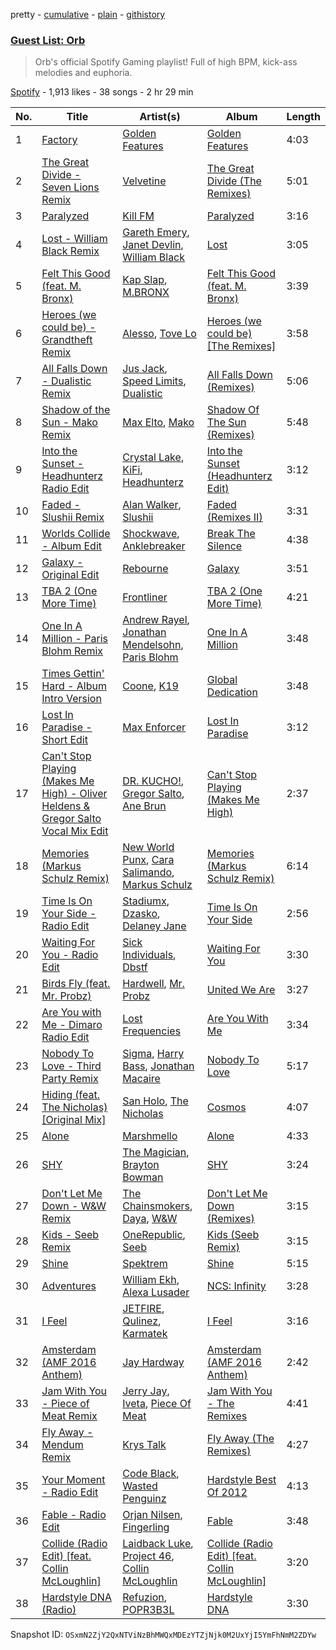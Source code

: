 pretty - [cumulative](/playlists/cumulative/2O0Nf9Mi5tM17PM7Ns6Fgu.md) - [plain](/playlists/plain/2O0Nf9Mi5tM17PM7Ns6Fgu) - [githistory](https://github.githistory.xyz/mackorone/spotify-playlist-archive/blob/main/playlists/plain/2O0Nf9Mi5tM17PM7Ns6Fgu)

### [Guest List: Orb](https://open.spotify.com/playlist/2O0Nf9Mi5tM17PM7Ns6Fgu)

> Orb's official Spotify Gaming playlist! Full of high BPM, kick\-ass melodies and euphoria.

[Spotify](https://open.spotify.com/user/spotify) - 1,913 likes - 38 songs - 2 hr 29 min

| No. | Title | Artist(s) | Album | Length |
|---|---|---|---|---|
| 1 | [Factory](https://open.spotify.com/track/4jLEVhTO5xD2GjidMqXOlS) | [Golden Features](https://open.spotify.com/artist/2SrWifjYv7b5tR8EzEmn1x) | [Golden Features](https://open.spotify.com/album/1ZuyuaB3hzsew72bxgCv5E) | 4:03 |
| 2 | [The Great Divide \- Seven Lions Remix](https://open.spotify.com/track/2A7Y6Q3EkKEz9Eq8ccMMPy) | [Velvetine](https://open.spotify.com/artist/192J7pIS4EJBx0U70kx40D) | [The Great Divide \(The Remixes\)](https://open.spotify.com/album/6yBzDGcZ1jgVqN7TS5kkhM) | 5:01 |
| 3 | [Paralyzed](https://open.spotify.com/track/6KFZx7giraICU4lLtxlKqD) | [Kill FM](https://open.spotify.com/artist/2iLgrmZulbzpjkTfh2Z3eZ) | [Paralyzed](https://open.spotify.com/album/7wbo71JMD5LmMvOTSCz7Js) | 3:16 |
| 4 | [Lost \- William Black Remix](https://open.spotify.com/track/7g2zJC8JmpZF2vcXjZOHOe) | [Gareth Emery](https://open.spotify.com/artist/0hprEC0nsWuQPSHag1O2Vi), [Janet Devlin](https://open.spotify.com/artist/2GDNbg4B7fHn1PqHlEdtd1), [William Black](https://open.spotify.com/artist/7d5SfGXKpgS3JK8BFIq59h) | [Lost](https://open.spotify.com/album/07jV2z9yjljsMr8aUQBzXl) | 3:05 |
| 5 | [Felt This Good \(feat\. M\. Bronx\)](https://open.spotify.com/track/4LVN2wlgFgLFGUaBlorB0N) | [Kap Slap](https://open.spotify.com/artist/1yRxS3CXYM7s6amlkEmozI), [M.BRONX](https://open.spotify.com/artist/3jbqK4VihAncvAJWgcidZG) | [Felt This Good \(feat\. M\. Bronx\)](https://open.spotify.com/album/7bXU3XjasLfdqTIQvsC1Md) | 3:39 |
| 6 | [Heroes \(we could be\) \- Grandtheft Remix](https://open.spotify.com/track/2X2nbPin5AMu13vCimT4o1) | [Alesso](https://open.spotify.com/artist/4AVFqumd2ogHFlRbKIjp1t), [Tove Lo](https://open.spotify.com/artist/4NHQUGzhtTLFvgF5SZesLK) | [Heroes \(we could be\) \[The Remixes\]](https://open.spotify.com/album/0rzWZZ3EYQBxfHyKK9o7Cz) | 3:58 |
| 7 | [All Falls Down \- Dualistic Remix](https://open.spotify.com/track/1GTR4DAQ8uTNivntonrPE9) | [Jus Jack](https://open.spotify.com/artist/3g9rdz7MPhIWHtMBAslYMa), [Speed Limits](https://open.spotify.com/artist/4JapLZYJwdeKZis3R7MOBo), [Dualistic](https://open.spotify.com/artist/5kVFEq0ZL9wPGx6nnJDcm8) | [All Falls Down \(Remixes\)](https://open.spotify.com/album/76JpBjVaP8DjQGQsiZAVC9) | 5:06 |
| 8 | [Shadow of the Sun \- Mako Remix](https://open.spotify.com/track/6wDPn9E6hYBsMiCNkE4Wuo) | [Max Elto](https://open.spotify.com/artist/3YvItMA9raEv1Im7sclgDK), [Mako](https://open.spotify.com/artist/0Ye4nfYAA91T1X56gnlXAA) | [Shadow Of The Sun \(Remixes\)](https://open.spotify.com/album/4WJgA3wjcTkow21JM3w3FK) | 5:48 |
| 9 | [Into the Sunset \- Headhunterz Radio Edit](https://open.spotify.com/track/56N2B8xeDutHrwEptOuedG) | [Crystal Lake](https://open.spotify.com/artist/5DzNxD4vwCDEIa20oEzB9l), [KiFi](https://open.spotify.com/artist/4C26PDH7q4oJazjcHlSekc), [Headhunterz](https://open.spotify.com/artist/6C0KWmCdqrLU2LzzWBPbOy) | [Into the Sunset \(Headhunterz Edit\)](https://open.spotify.com/album/4sMTZhAT1l2abjOAYYYjJ7) | 3:12 |
| 10 | [Faded \- Slushii Remix](https://open.spotify.com/track/1JcC5Zu7vrdMGDjJkw6Z3Q) | [Alan Walker](https://open.spotify.com/artist/7vk5e3vY1uw9plTHJAMwjN), [Slushii](https://open.spotify.com/artist/41rVuRHYAiH7ltBTHVR9We) | [Faded \(Remixes II\)](https://open.spotify.com/album/6vPSjhWoUlPsePrGJMO8X3) | 3:31 |
| 11 | [Worlds Collide \- Album Edit](https://open.spotify.com/track/6sjZtfAZn5GcUf0mrCTk0h) | [Shockwave](https://open.spotify.com/artist/0fxz1p44vvxBpDA4yK99Nl), [Anklebreaker](https://open.spotify.com/artist/33SlSV9Phemrs59SmjA2QC) | [Break The Silence](https://open.spotify.com/album/7lZDa90DLBJMVGQmdK2DDP) | 4:38 |
| 12 | [Galaxy \- Original Edit](https://open.spotify.com/track/00xpBArBCoGR7PEyyyuhwt) | [Rebourne](https://open.spotify.com/artist/7ikySCCJo3shAEZsoKEtVK) | [Galaxy](https://open.spotify.com/album/0CEYUYuey8pXMngbNliDDB) | 3:51 |
| 13 | [TBA 2 \(One More Time\)](https://open.spotify.com/track/0TzTVwap1OZh6LbI0EYGmz) | [Frontliner](https://open.spotify.com/artist/7momuad2Twkv5O7MY3dODa) | [TBA 2 \(One More Time\)](https://open.spotify.com/album/3NPJYI9uSM6UFGHfnlH3WQ) | 4:21 |
| 14 | [One In A Million \- Paris Blohm Remix](https://open.spotify.com/track/1G9p6mKSPJeYwcxZzsdJ30) | [Andrew Rayel](https://open.spotify.com/artist/1UtBjqMZBAmqIPlDrKu7Tr), [Jonathan Mendelsohn](https://open.spotify.com/artist/5d1oOpLkM76Tgr2zWMTYkm), [Paris Blohm](https://open.spotify.com/artist/5lXf3xjcLx6BmYMY6TvczJ) | [One In A Million](https://open.spotify.com/album/0JaRvf9xPoLHbxxjicgayW) | 3:48 |
| 15 | [Times Gettin' Hard \- Album Intro Version](https://open.spotify.com/track/54AP6Ln6soNHgGb8R8es1C) | [Coone](https://open.spotify.com/artist/1Wt63OMKtv6v2ivHuQLm2C), [K19](https://open.spotify.com/artist/6rl2sxsM5FYbg9j0hCQrDr) | [Global Dedication](https://open.spotify.com/album/67pDgq4Um3M0wyVg7T4UCk) | 3:48 |
| 16 | [Lost In Paradise \- Short Edit](https://open.spotify.com/track/37kk2Dq4AGiU4dPHcNe5eJ) | [Max Enforcer](https://open.spotify.com/artist/18PNlguj4UWXG46wBu567s) | [Lost In Paradise](https://open.spotify.com/album/76loq8KP7gyBcwboKVv7Wv) | 3:12 |
| 17 | [Can't Stop Playing \(Makes Me High\) \- Oliver Heldens & Gregor Salto Vocal Mix Edit](https://open.spotify.com/track/0GcC4Wz93dRVsuiydbDObO) | [DR\. KUCHO!](https://open.spotify.com/artist/263Gr9lGWR6ScnRGjxa3Ad), [Gregor Salto](https://open.spotify.com/artist/0l59CBSPDfKBXlyHya0pew), [Ane Brun](https://open.spotify.com/artist/2L3kwZFd16zjHz9a5kEPAm) | [Can't Stop Playing \(Makes Me High\)](https://open.spotify.com/album/3TTiizRWBKQR88pvNDQ6SU) | 2:37 |
| 18 | [Memories \(Markus Schulz Remix\)](https://open.spotify.com/track/6R4c9KUUlb16SaanafvX4n) | [New World Punx](https://open.spotify.com/artist/3q1L1RSYyJ61npcxAIZDlm), [Cara Salimando](https://open.spotify.com/artist/3x4KGKJgPLDPzLnx30KONv), [Markus Schulz](https://open.spotify.com/artist/6OO0PboZcIWUWL7j2IyeoL) | [Memories \(Markus Schulz Remix\)](https://open.spotify.com/album/6RMpBx0WpJoBY38mCbp7oT) | 6:14 |
| 19 | [Time Is On Your Side \- Radio Edit](https://open.spotify.com/track/01J6iy59nDgDoEd0nhqgcu) | [Stadiumx](https://open.spotify.com/artist/0DRf6JJDQnRnz0Yp209CmH), [Dzasko](https://open.spotify.com/artist/2nBYkTeSTO2e4B6m3HBEAi), [Delaney Jane](https://open.spotify.com/artist/3fuxStOqQv8TiytHeuGiE8) | [Time Is On Your Side](https://open.spotify.com/album/5Jp5SxdlZ0nyFtj1YEms0p) | 2:56 |
| 20 | [Waiting For You \- Radio Edit](https://open.spotify.com/track/3b4edUiGtIAVcy4Fpo03nD) | [Sick Individuals](https://open.spotify.com/artist/0XqFDQJjqW5PfhfBCb53LR), [Dbstf](https://open.spotify.com/artist/1Idp9q1i8l6kfJsTMPOqr7) | [Waiting For You](https://open.spotify.com/album/6KceoMxVV900224QNoCxAZ) | 3:30 |
| 21 | [Birds Fly \(feat\. Mr\. Probz\)](https://open.spotify.com/track/2xScjew1nGldhk7eM2qsCv) | [Hardwell](https://open.spotify.com/artist/6BrvowZBreEkXzJQMpL174), [Mr\. Probz](https://open.spotify.com/artist/33W1pnW9zScZtYTnAoWnOT) | [United We Are](https://open.spotify.com/album/0nPyJm67LIEB1VfPLFvBnS) | 3:27 |
| 22 | [Are You with Me \- Dimaro Radio Edit](https://open.spotify.com/track/2UN6a0lRIU0g1zfLQ0rp6p) | [Lost Frequencies](https://open.spotify.com/artist/7f5Zgnp2spUuuzKplmRkt7) | [Are You With Me](https://open.spotify.com/album/6y1xiwzosbc6lKBQa6amjD) | 3:34 |
| 23 | [Nobody To Love \- Third Party Remix](https://open.spotify.com/track/1dgJG0sCbEYhaOhbYyoJfu) | [Sigma](https://open.spotify.com/artist/01pKrlgPJhm5dB4lneYAqS), [Harry Bass](https://open.spotify.com/artist/2kgohwAcSrch649ObJ0C0G), [Jonathan Macaire](https://open.spotify.com/artist/3wKCug5PHAHIWu7WLO2lG4) | [Nobody To Love](https://open.spotify.com/album/7ItYzkNCnphGPDjmzu3uUV) | 5:17 |
| 24 | [Hiding \(feat\. The Nicholas\) \[Original Mix\]](https://open.spotify.com/track/6nseSOaIbhkgr3jEZl1QYm) | [San Holo](https://open.spotify.com/artist/0jNDKefhfSbLR9sFvcPLHo), [The Nicholas](https://open.spotify.com/artist/2HOeKK6JSrvz00FoQk0biZ) | [Cosmos](https://open.spotify.com/album/673PlTrBYZXHvvwrjqLgVo) | 4:07 |
| 25 | [Alone](https://open.spotify.com/track/12mGwph2YzDIlChtq3EdXP) | [Marshmello](https://open.spotify.com/artist/64KEffDW9EtZ1y2vBYgq8T) | [Alone](https://open.spotify.com/album/2v4Crisjd4sT782Jvn7ISC) | 4:33 |
| 26 | [SHY](https://open.spotify.com/track/3bqzUDyN8wTCmdyzg6OlF3) | [The Magician](https://open.spotify.com/artist/4WUGQykLBGFfsl0Qjl6TDM), [Brayton Bowman](https://open.spotify.com/artist/2PLMuRIKJKvwg3rOGr2MuK) | [SHY](https://open.spotify.com/album/7etyFcNbNbz9IIwoSTfsRb) | 3:24 |
| 27 | [Don't Let Me Down \- W&W Remix](https://open.spotify.com/track/0sNu1RdkrTUg7qmyOZYLgw) | [The Chainsmokers](https://open.spotify.com/artist/69GGBxA162lTqCwzJG5jLp), [Daya](https://open.spotify.com/artist/6Dd3NScHWwnW6obMFbl1BH), [W&W](https://open.spotify.com/artist/2rTo8KIkBTFjQS7VvaKYQ4) | [Don't Let Me Down \(Remixes\)](https://open.spotify.com/album/2qczZTZpha2aJyvZuXAoRT) | 3:15 |
| 28 | [Kids \- Seeb Remix](https://open.spotify.com/track/1F9ATzR6eLrTXHxjTVKF6K) | [OneRepublic](https://open.spotify.com/artist/5Pwc4xIPtQLFEnJriah9YJ), [Seeb](https://open.spotify.com/artist/5iNrZmtVMtYev5M9yoWpEq) | [Kids \(Seeb Remix\)](https://open.spotify.com/album/6yiV6zJIZluf7009byalnp) | 3:15 |
| 29 | [Shine](https://open.spotify.com/track/0bEieeFbVqwFLWa2XpJseK) | [Spektrem](https://open.spotify.com/artist/1bNEG4iSClCqQRyZgho3YV) | [Shine](https://open.spotify.com/album/7dYD9BBXsd92Uz6omkYg8u) | 5:15 |
| 30 | [Adventures](https://open.spotify.com/track/3ttQt5OV4PVGgTVuBvGO7X) | [William Ekh](https://open.spotify.com/artist/6x7bUJClyCWf3C6bhbDn02), [Alexa Lusader](https://open.spotify.com/artist/52qqgwRzHxEPXuefNxc8Xx) | [NCS: Infinity](https://open.spotify.com/album/499J8bIsEnU7DSrosFDJJg) | 3:28 |
| 31 | [I Feel](https://open.spotify.com/track/0xEAtUiTBYiHP4CnQgwSR0) | [JETFIRE](https://open.spotify.com/artist/1flYnVP7znbiEcL0ELwwTt), [Qulinez](https://open.spotify.com/artist/6d7AYr4nvqHPhfPaDLLeRU), [Karmatek](https://open.spotify.com/artist/1SndrJTbY5myuYScRRtO1t) | [I Feel](https://open.spotify.com/album/3h9qPcbJWJ6sCS0rAcDsWP) | 3:16 |
| 32 | [Amsterdam \(AMF 2016 Anthem\)](https://open.spotify.com/track/3yzJxgqXvOQv77bsRe6aLu) | [Jay Hardway](https://open.spotify.com/artist/12SPNXi0aDpFt0rMVbmLrr) | [Amsterdam \(AMF 2016 Anthem\)](https://open.spotify.com/album/2zwVvQlEgWQ4T0hbYLFBCT) | 2:42 |
| 33 | [Jam With You \- Piece of Meat Remix](https://open.spotify.com/track/5pUKiT2ZDx4FAAVtqHFiav) | [Jerry Jay](https://open.spotify.com/artist/4A0bcHj4B3sOnQmEg0BWC6), [Iveta](https://open.spotify.com/artist/1xONSjMeyaWWL1S26IRoKg), [Piece Of Meat](https://open.spotify.com/artist/76ppr2GnqTIgTRBENX8V59) | [Jam With You \- The Remixes](https://open.spotify.com/album/1IVYuZDi4FEHhzgqPOY1ps) | 4:41 |
| 34 | [Fly Away \- Mendum Remix](https://open.spotify.com/track/4VObUur1cSVBfQOi2md72G) | [Krys Talk](https://open.spotify.com/artist/0tYGnHRTeprXBN0KzYeqXH) | [Fly Away \(The Remixes\)](https://open.spotify.com/album/61oKEu9QapYbYpHt15mrv5) | 4:27 |
| 35 | [Your Moment \- Radio Edit](https://open.spotify.com/track/0W9QQYmmJLchb5saBrIXUs) | [Code Black](https://open.spotify.com/artist/0I5is4tdxHhT3Ft2EzPjlB), [Wasted Penguinz](https://open.spotify.com/artist/1Ok5WQlGEnuFOiUlpCKcVT) | [Hardstyle Best Of 2012](https://open.spotify.com/album/5hGKNBwyOHE7xmCUmROeTl) | 4:13 |
| 36 | [Fable \- Radio Edit](https://open.spotify.com/track/4hJZAiIwNfnelFHKBSk6Oj) | [Orjan Nilsen](https://open.spotify.com/artist/1YuNQvsvOsMBm0ahbxB8qM), [Fingerling](https://open.spotify.com/artist/4JPrXenZscJlZat97hfBW2) | [Fable](https://open.spotify.com/album/5kut0LkUU82C74la60XDVl) | 3:48 |
| 37 | [Collide \(Radio Edit\) \[feat\. Collin McLoughlin\]](https://open.spotify.com/track/4XEM2IBeOp1W0USZXi2SGC) | [Laidback Luke](https://open.spotify.com/artist/53cQZtWDwDJwVCNZlfJ6Qk), [Project 46](https://open.spotify.com/artist/2RhRT6DNOVoDTfS0rG31pZ), [Collin McLoughlin](https://open.spotify.com/artist/6oKeE1UH8FizqNPScqM1NE) | [Collide \(Radio Edit\) \[feat\. Collin McLoughlin\]](https://open.spotify.com/album/1lXdfvoyysWxx7rC0ewwmX) | 3:20 |
| 38 | [Hardstyle DNA \(Radio\)](https://open.spotify.com/track/3HRcrLUkUGcWJ3uvz1hIQt) | [Refuzion](https://open.spotify.com/artist/1BpCQRsYuiRg1TXKR2SQe1), [POPR3B3L](https://open.spotify.com/artist/7FrGpBVLTMWtxSdpHA1al0) | [Hardstyle DNA](https://open.spotify.com/album/5LGovBw3X4qAbtfiBvKpnd) | 3:30 |

Snapshot ID: `OSxmN2ZjY2QxNTViNzBhMWQxMDEzYTZjNjk0M2UxYjI5YmFhNmM2ZDYw`
